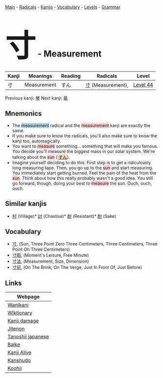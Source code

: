 <style> bigfont {font-size: 100px}</style>
[Main](../index.md) -
[Radicals](../radicals.md) -
[Kanjis](../kanjis.md) -
[Vocabulary](../vocabulary.md) -
[Levels](../levels.md) -
[Grammar](../grammar.md)
# <bigfont> 寸</bigfont> - Measurement 

| Kanji | Meanings | Reading | Radicals | Level |
| --- | --- | --- | --- | --- |
| 寸 | Measurement | すん | [寸](../radicals/寸.md) (Measurement),  | [Level 44](../levels/wk_level44.md) |

Previous kanji: [琴](琴.md) Next kanji: [竜](竜.md) 

## Mnemonics
 * The <span style="background-color:#ADD8E6"> measurement</span> radical and the <span style="background-color:#ffcccb"> measurement</span> kanji are exactly the same.
* If you make sure to know the radicals, you'll also make sure to know the kanji too, automagically.
* You want to <span style="background-color:#ffcccb"> measure</span> something... something that will make you famous. You decide you'll measure the biggest mass in our solar system. We're talking about the <span style="background-color:#ffcccb"> sun</span> (<span style="background-color:#fed8b1"> [すん](https://jisho.org/search/すん)</span>).
* Imagine yourself deciding to do this. First step is to get a ridiculously long measuring tape. Then, you go up to the <span style="background-color:#ffcccb"> sun</span> and start measuring. You immediately start getting burned. Feel the pain of the heat from the <span style="background-color:#ffcccb"> sun</span>. Think about how this really probably wasn't a good idea. You still go forward, though, doing your best to <span style="background-color:#ffcccb"> measure</span> the sun. Ouch, ouch, ouch.


## Similar kanjis
 * [村](村.md) (Village)* [討](討.md) (Chastise)* [耐](耐.md) (Resistant)* [酎](酎.md) (Sake)


## Vocabulary
 * [寸](../vocabulary/寸.md), (Sun, Three Point Zero Three Centimeters, Three Centimeters, Three Point Oh Three Centimeters)
* [寸暇](../vocabulary/寸.md), (Moment's Leisure, Free Minute)
* [寸法](../vocabulary/寸.md), (Measurement, Size, Dimension)
* [寸前](../vocabulary/寸.md), (On The Brink, On The Verge, Just In Front Of, Just Before)



## Links 

| Webpage |
| --- |
| [Wanikani          ](https://www.wanikani.com/kanji/寸) |
| [Wiktionary        ](https://en.wiktionary.org/wiki/寸) |
| [Kanji damage      ](http://www.kanjidamage.com/kanji/search?utf8=✓&q=寸) |
| [Jitenon           ](https://jitenon.com/kanji/寸) |
| [Tanoshii japanese ](https://www.tanoshiijapanese.com/dictionary/kanji.cfm?k=寸) |
| [Baike             ](https://baike.baidu.com/item/寸) |
| [Kanji Alive       ](https://app.kanjialive.com/寸) |
| [Kanshudo          ](https://www.kanshudo.com/searchmn?q=寸) |
| [Koohii            ](https://kanji.koohii.com/study/kanji/寸) |
